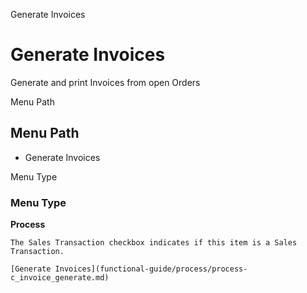 
Generate Invoices
# Generate Invoices


Generate and print Invoices from open Orders

Menu Path
## Menu Path



- Generate Invoices

Menu Type
### Menu Type

**Process**

```
The Sales Transaction checkbox indicates if this item is a Sales Transaction.
```

```
[Generate Invoices](functional-guide/process/process-c_invoice_generate.md)
```